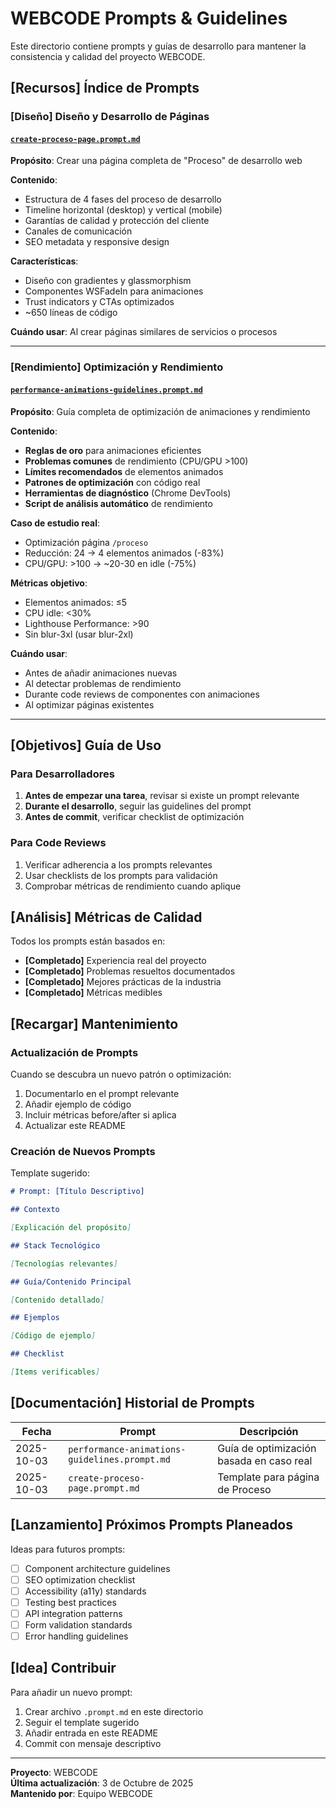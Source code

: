 # WEBCODE Prompts & Guidelines

Este directorio contiene prompts y guías de desarrollo para mantener la consistencia y calidad del proyecto WEBCODE.

## **[Recursos]** Índice de Prompts

### **[Diseño]** Diseño y Desarrollo de Páginas

#### [`create-proceso-page.prompt.md`](./create-proceso-page.prompt.md)

**Propósito**: Crear una página completa de "Proceso" de desarrollo web

**Contenido**:

- Estructura de 4 fases del proceso de desarrollo
- Timeline horizontal (desktop) y vertical (mobile)
- Garantías de calidad y protección del cliente
- Canales de comunicación
- SEO metadata y responsive design

**Características**:

- Diseño con gradientes y glassmorphism
- Componentes WSFadeIn para animaciones
- Trust indicators y CTAs optimizados
- ~650 líneas de código

**Cuándo usar**: Al crear páginas similares de servicios o procesos

---

### **[Rendimiento]** Optimización y Rendimiento

#### [`performance-animations-guidelines.prompt.md`](./performance-animations-guidelines.prompt.md)

**Propósito**: Guía completa de optimización de animaciones y rendimiento

**Contenido**:

- **Reglas de oro** para animaciones eficientes
- **Problemas comunes** de rendimiento (CPU/GPU >100)
- **Límites recomendados** de elementos animados
- **Patrones de optimización** con código real
- **Herramientas de diagnóstico** (Chrome DevTools)
- **Script de análisis automático** de rendimiento

**Caso de estudio real**:

- Optimización página `/proceso`
- Reducción: 24 → 4 elementos animados (-83%)
- CPU/GPU: >100 → ~20-30 en idle (-75%)

**Métricas objetivo**:

- Elementos animados: ≤5
- CPU idle: <30%
- Lighthouse Performance: >90
- Sin blur-3xl (usar blur-2xl)

**Cuándo usar**:

- Antes de añadir animaciones nuevas
- Al detectar problemas de rendimiento
- Durante code reviews de componentes con animaciones
- Al optimizar páginas existentes

---

## **[Objetivos]** Guía de Uso

### Para Desarrolladores

1. **Antes de empezar una tarea**, revisar si existe un prompt relevante
2. **Durante el desarrollo**, seguir las guidelines del prompt
3. **Antes de commit**, verificar checklist de optimización

### Para Code Reviews

1. Verificar adherencia a los prompts relevantes
2. Usar checklists de los prompts para validación
3. Comprobar métricas de rendimiento cuando aplique

## **[Análisis]** Métricas de Calidad

Todos los prompts están basados en:

- **[Completado]** Experiencia real del proyecto
- **[Completado]** Problemas resueltos documentados
- **[Completado]** Mejores prácticas de la industria
- **[Completado]** Métricas medibles

## **[Recargar]** Mantenimiento

### Actualización de Prompts

Cuando se descubra un nuevo patrón o optimización:

1. Documentarlo en el prompt relevante
2. Añadir ejemplo de código
3. Incluir métricas before/after si aplica
4. Actualizar este README

### Creación de Nuevos Prompts

Template sugerido:

```markdown
# Prompt: [Título Descriptivo]

## Contexto

[Explicación del propósito]

## Stack Tecnológico

[Tecnologías relevantes]

## Guía/Contenido Principal

[Contenido detallado]

## Ejemplos

[Código de ejemplo]

## Checklist

[Items verificables]
```

## **[Documentación]** Historial de Prompts

| Fecha      | Prompt                                        | Descripción                              |
| ---------- | --------------------------------------------- | ---------------------------------------- |
| 2025-10-03 | `performance-animations-guidelines.prompt.md` | Guía de optimización basada en caso real |
| 2025-10-03 | `create-proceso-page.prompt.md`               | Template para página de Proceso          |

## **[Lanzamiento]** Próximos Prompts Planeados

Ideas para futuros prompts:

- [ ] Component architecture guidelines
- [ ] SEO optimization checklist
- [ ] Accessibility (a11y) standards
- [ ] Testing best practices
- [ ] API integration patterns
- [ ] Form validation standards
- [ ] Error handling guidelines

## **[Idea]** Contribuir

Para añadir un nuevo prompt:

1. Crear archivo `.prompt.md` en este directorio
2. Seguir el template sugerido
3. Añadir entrada en este README
4. Commit con mensaje descriptivo

---

**Proyecto**: WEBCODE  
**Última actualización**: 3 de Octubre de 2025  
**Mantenido por**: Equipo WEBCODE
